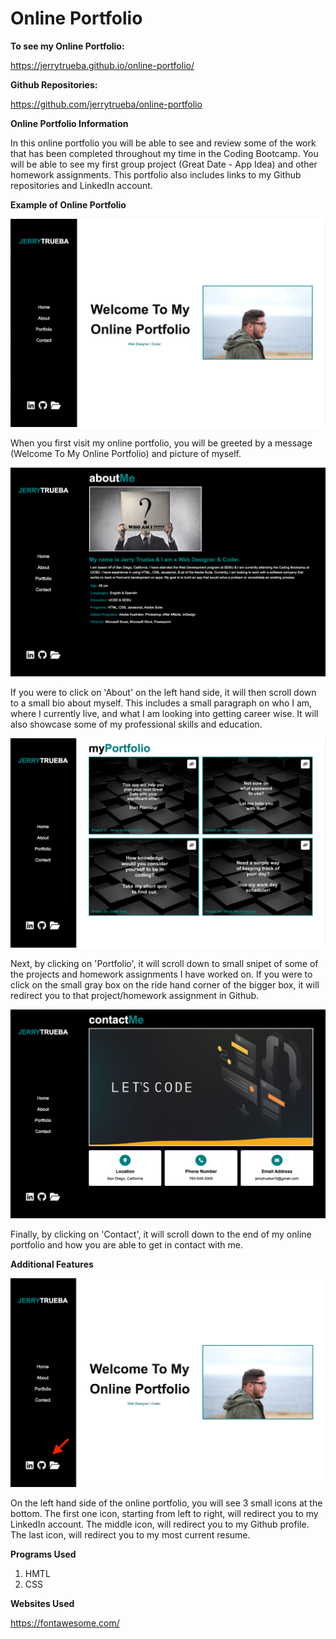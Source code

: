# Online Portfolio

**To see my Online Portfolio:**

https://jerrytrueba.github.io/online-portfolio/

**Github Repositories:**

https://github.com/jerrytrueba/online-portfolio

**Online Portfolio Information**

In this online portfolio you will be able to see and review some of the work that has been completed throughout my time in the Coding Bootcamp.
You will be able to see my first group project (Great Date - App Idea) and other homework assignments. This portfolio also includes links to my Github repositories and LinkedIn account.

**Example of Online Portfolio**

![](Assets/Images/home.png)

When you first visit my online portfolio, you will be greeted by a message (Welcome To My Online Portfolio) and picture of myself.

![](Assets/Images/about.png)

If you were to click on 'About' on the left hand side, it will then scroll down to a small bio about myself. This includes a small paragraph on who I am, where I currently live, and what I am looking into getting career wise. It will also showcase some of my professional skills and education.

![](Assets/Images/portfolio.png)

Next, by clicking on 'Portfolio', it will scroll down to small snipet of some of the projects and homework assignments I have worked on. If you were to click on the small gray box on the ride hand corner of the bigger box, it will redirect you to that project/homework assignment in Github.

![](Assets/Images/contact.png)

Finally, by clicking on 'Contact', it will scroll down to the end of my online portfolio and how you are able to get in contact with me.

**Additional Features**

![](Assets/Images/links.png)

On the left hand side of the online portfolio, you will see 3 small icons at the bottom. The first one icon, starting from left to right, will redirect you to my LinkedIn account. The middle icon, will redirect you to my Github profile. The last icon, will redirect you to my most current resume.

**Programs Used**
1. HMTL
2. CSS

**Websites Used**

https://fontawesome.com/
